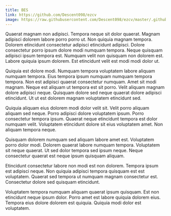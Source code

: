 ```yaml
---
title: BES
link: https://github.com/Descent098/ezcv
image: https://raw.githubusercontent.com/Descent098/ezcv/master/.github/logo.png
---
```


Quaerat magnam non adipisci. Tempora neque sit dolor quaerat. Magnam adipisci dolorem labore porro porro ut. Non quiquia magnam tempora. Dolorem etincidunt consectetur adipisci etincidunt adipisci. Dolore consectetur porro ipsum dolore modi numquam tempora. Neque quisquam adipisci ipsum tempora est. Numquam velit non quisquam non dolorem est. Labore quiquia ipsum dolorem. Est etincidunt velit est modi modi dolor ut.

Quiquia est dolore modi. Numquam tempora voluptatem labore aliquam numquam tempora. Eius tempora ipsum numquam numquam tempora tempora. Non est adipisci quaerat consectetur numquam. Amet sit modi magnam. Neque est aliquam ut tempora est sit porro. Velit aliquam magnam dolore adipisci neque. Quisquam dolore sed neque quaerat dolore adipisci etincidunt. Ut ut est dolorem magnam voluptatem etincidunt sed.

Quiquia aliquam eius dolorem modi dolor velit sit. Velit porro aliquam aliquam sed neque. Porro adipisci dolore voluptatem ipsum. Porro consectetur tempora ipsum. Quaerat neque etincidunt tempora est dolor numquam velit. Voluptatem etincidunt dolore sit eius voluptatem amet. Non aliquam tempora neque.

Quisquam dolorem numquam sed aliquam labore amet est. Voluptatem porro dolor modi. Dolorem quaerat labore numquam tempora. Voluptatem sit neque quaerat. Ut sed dolor tempora sed ipsum neque. Neque consectetur quaerat est neque ipsum quisquam aliquam.

Etincidunt consectetur labore non modi est non dolorem. Tempora ipsum est adipisci neque. Non quiquia adipisci tempora quisquam est est voluptatem. Quaerat sed tempora ut numquam magnam consectetur est. Consectetur dolore sed quisquam etincidunt.

Voluptatem tempora numquam aliquam quaerat ipsum quisquam. Est non etincidunt neque ipsum dolor. Porro amet est labore quiquia dolorem eius. Tempora eius dolore dolorem est quiquia. Quiquia modi dolor est voluptatem.
    